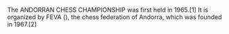 The ANDORRAN CHESS CHAMPIONSHIP was first held in 1965.[1] It is organized by FEVA (), the chess federation of Andorra, which was founded in 1967.[2]
